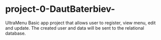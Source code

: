 # project-0-DautBaterbiev-
UltraMenu
Basic app project that allows user to register, view menu, edit and update.
The created user and data will be sent to the relational database.
